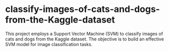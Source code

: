# classify-images-of-cats-and-dogs-from-the-Kaggle-dataset
This project employs a Support Vector Machine (SVM) to classify images of cats and dogs from the Kaggle dataset. The objective is to build an effective SVM model for image classification tasks.
